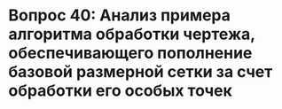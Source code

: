 # Вопрос 40: Анализ примера алгоритма обработки чертежа, обеспечивающего пополнение базовой размерной сетки за счет обработки его особых точек